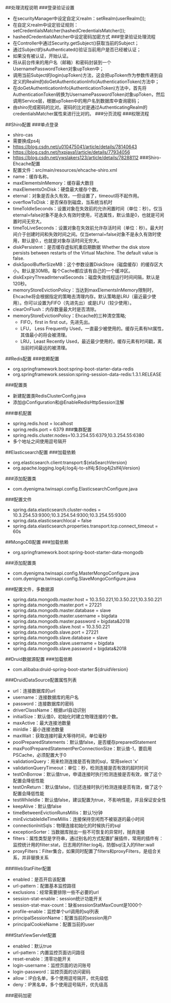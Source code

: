 ##处理流程说明
###登录验证设置
- 在securityManager中设定自定义realm：setRealm(userRealm());
- 在自定义realm中设定验证规则：setCredentialsMatcher(hashedCredentialsMatcher());
- hashedCredentialsMatcher中设定密码加密方式
###登录验证处理流程
- 在Controller中通过Security.getSubject()获取当前的Subject； 
- 通过Subject的isAuthenticated()验证当前用户是否已经被认证； 
- 如果没有被认证，开始认证。 
- 将从前台传来的用户名（邮箱）和密码封装到一个UsernamePasswordToken对象upToken中； 
- 调用当前Subject的login(upToken)方法，这会把upToken作为参数传递到自定义的Realm的doGetAuthenticationInfo(AuthenticationToken)方法中； 
- 在doGetAuthenticationInfo(AuthenticationToken)方法中，首先将AuthenticationToken转换为UsernamePasswordToken对象upToken，然后调用Service层，根据upToken中的用户名到数据库中查询密码； 
-  由shiro完成密码的比对。密码的比对是通过AuthenticatingRealm的credentialsMatcher属性来进行比对的。
###分页流程
###权限流程

##Shiro配置
###单点登录
- shiro-cas
- 需要换成ps4j
- https://blog.csdn.net/u010475041/article/details/78140643
- https://blog.csdn.net/hxpjava1/article/details/77934056
- https://blog.csdn.net/ywslakers123/article/details/78288112
###Shiro-Ehcache配置
- 配置文件：src/main/resources/ehcache-shiro.xml
- name：缓存名称。 
- maxElementsInMemory：缓存最大数目
- maxElementsOnDisk：硬盘最大缓存个数。
- eternal：对象是否永久有效，一但设置了，timeout将不起作用。
- overflowToDisk：是否保存到磁盘，当系统当机时
- timeToIdleSeconds：设置对象在失效前的允许闲置时间（单位：秒）。仅当eternal=false对象不是永久有效时使用，可选属性，默认值是0，也就是可闲置时间无穷大。
- timeToLiveSeconds：设置对象在失效前允许存活时间（单位：秒）。最大时间介于创建时间和失效时间之间。仅当eternal=false对象不是永久有效时使用，默认是0.，也就是对象存活时间无穷大。
- diskPersistent：是否缓存虚拟机重启期数据 Whether the disk store persists between restarts of the Virtual Machine. The default value is false.
- diskSpoolBufferSizeMB：这个参数设置DiskStore（磁盘缓存）的缓存区大小。默认是30MB。每个Cache都应该有自己的一个缓冲区。
- diskExpiryThreadIntervalSeconds：磁盘失效线程运行时间间隔，默认是120秒。
- memoryStoreEvictionPolicy：当达到maxElementsInMemory限制时，Ehcache将会根据指定的策略去清理内存。默认策略是LRU（最近最少使用）。你可以设置为FIFO（先进先出）或是LFU（较少使用）。
- clearOnFlush：内存数量最大时是否清除。
- memoryStoreEvictionPolicy：Ehcache的三种清空策略;
    - FIFO，first in first out，先进先出。
    - LFU， Less Frequently Used，一直最少被使用的。缓存元素有hit属性，其值最小的将会被清理。
    - LRU，Least Recently Used，最近最少使用的，缓存元素有时间戳，离当前时间最远的被清理。

##Redis配置
###依赖配置
- org.springframework.boot:spring-boot-starter-data-redis
- org.springframework.session:spring-session-data-redis:1.3.1.RELEASE

###配置类
- 新建配置类RedisClusterConfig.java
- 添加@Configuration和@EnableRedisHttpSession注解

###单机配置
- spring.redis.host = localhost
- spring.redis.port = 6379
###集群配置
- spring.redis.cluster.nodes=10.3.254.55:6379,10.3.254.55:6380
- 多个地址之间使用逗号隔开
 
##Elasticsearch配置
###加载依赖
- org.elasticsearch.client:transport:${elaSearchVersion}
- org.apache.logging.log4j:log4j-to-slf4j:${log4j2slf4jVersion}

###添加配置类
- com.dyenigma.twinsapi.config.ElasticsearchConfigure.java

###配置文件
- spring.data.elasticsearch.cluster-nodes = 10.3.254.53:9300;10.3.254.54:9300;10.3.254.55:9300
- spring.data.elasticsearchlocal = false
- spring.data.elasticsearch.properties.transport.tcp.connect_timeout = 60s

##MongoDB配置
###加载依赖
- org.springframework.boot:spring-boot-starter-data-mongodb

###添加配置类
- com.dyenigma.twinsapi.config.MasterMongoConfigure.java
- com.dyenigma.twinsapi.config.SlaveMongoConfigure.java

###配置文件，多数据源
- spring.data.mongodb.master.host = 10.3.50.221,10.3.50.221,10.3.50.221
- spring.data.mongodb.master.port = 27221
- spring.data.mongodb.master.database = slave
- spring.data.mongodb.master.username = bigdata
- spring.data.mongodb.master.password = bigdata&2018
- spring.data.mongodb.slave.host = 10.3.50.221
- spring.data.mongodb.slave.port = 27221
- spring.data.mongodb.slave.database = slave
- spring.data.mongodb.slave.username = bigdata
- spring.data.mongodb.slave.password = bigdata&2018

##Druid数据源配置
###加载依赖
- com.alibaba:druid-spring-boot-starter:${druidVersion}

###DruidDataSource配置属性列表
- url：连接数据库的url
- username：连接数据库的用户名
- password：连接数据库的密码
- driverClassName：根据url自动识别
- initialSize：默认值0，初始化时建立物理连接的个数。
- maxActive：最大连接池数量
- minIdle：最小连接池数量
- maxWait：获取连接时最大等待时间，单位毫秒
- poolPreparedStatements：默认值false，是否缓存preparedStatement
- maxPoolPreparedStatementPerConnectionSize：默认值-1，要启用PSCache，必须配置大于0
- validationQuery：用来检测连接是否有效的sql，常用select 'x'
- validationQueryTimeout：单位：秒，检测连接是否有效的超时时间
- testOnBorrow：默认值true，申请连接时执行检测连接是否有效，做了这个配置会降低性能
- testOnReturn：默认值false，归还连接时执行检测连接是否有效，做了这个配置会降低性能
- testWhileIdle：默认值false，建议配置为true，不影响性能，并且保证安全性
- keepAlive：默认值false
- timeBetweenEvictionRunsMillis：默认1分钟
- minEvictableIdleTimeMillis：连接保持空闲而不被驱逐的最小时间
- connectionInitSqls：物理连接初始化的时候执行的sql
- exceptionSorter：当数据库抛出一些不可恢复的异常时，抛弃连接
- filters：属性类型是字符串，通过别名的方式配置扩展插件，常用的插件有：监控统计用的filter:stat，日志用的filter:log4j，防御sql注入的filter:wall
- proxyFilters：Filter集合，如果同时配置了filters和proxyFilters，是组合关系，并非替换关系

###WebStatFilter配置
-  enabled：是否开启该配置
-  url-pattern：配置基本监控路径
-  exclusions：经常需要排除一些不必要的url
-  session-stat-enable：session统计功能开关
-  session-stat-max-count：缺省sessionStatMaxCount是1000个
-  profile-enable：监控单个url调用的sql列表
-  principalSessionName：配置当前的session用户
-  principalCookieName：配置当前的user

###StatViewServlet配置
- enabled：默认true
- url-pattern：内置监控页面访问路径
- reset-enable：清零功能开关
- login-username：监控页面的访问账号
- login-password：监控页面的访问密码
- allow：IP白名单，多个使用逗号隔开，优先级低
- deny：IP黑名单，多个使用逗号隔开，优先级高

###密码加密